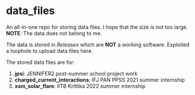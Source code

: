 # data_files
An all-in-one repo for storing data files. I hope that the size is not too large.
**NOTE**: The data does not belong to me.


The data is stored in _Releases_ which are **NOT** a working software. Exploited a loophole to upload data files here.

The stored data files are for:
1. **jpsi**: JENNIFER2 post-summer school project work
2. **charged_current_interactions**: IFJ PAN PPSS 2021 summer internship
3. **xsm_solar_flare**: IITB Krittika 2022 summer internship



